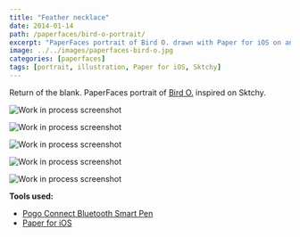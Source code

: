 ```yaml
---
title: "Feather necklace"
date: 2014-01-14
path: /paperfaces/bird-o-portrait/
excerpt: "PaperFaces portrait of Bird O. drawn with Paper for iOS on an iPad."
image: ../../images/paperfaces-bird-o.jpg
categories: [paperfaces]
tags: [portrait, illustration, Paper for iOS, Sktchy]
---
```


Return of the blank. PaperFaces portrait of [Bird O.](https://sktchy.com/JPzbGH) inspired on Sktchy.

![Work in process screenshot](../../images/paperfaces-bird-o-process-1-lg.jpg)

![Work in process screenshot](../../images/paperfaces-bird-o-process-2-lg.jpg)

![Work in process screenshot](../../images/paperfaces-bird-o-process-3-lg.jpg)

![Work in process screenshot](../../images/paperfaces-bird-o-process-4-lg.jpg)

![Work in process screenshot](../../images/paperfaces-bird-o-process-5-lg.jpg)

**Tools used:**

- [Pogo Connect Bluetooth Smart Pen](https://www.amazon.com/gp/product/B009K448L4/ref=as_li_ss_tl?ie=UTF8&camp=1789&creative=390957&creativeASIN=B009K448L4&linkCode=as2&tag=mademist-20)
- [Paper for iOS](https://paper.bywetransfer.com/)

